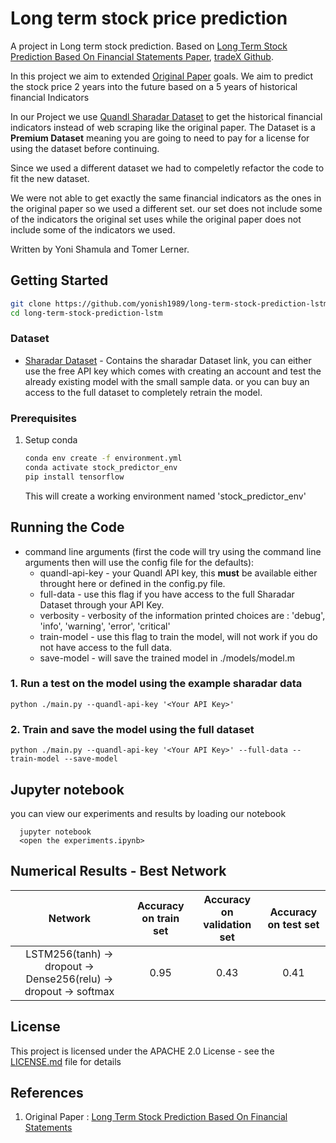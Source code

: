 # Long term stock price prediction

A project in Long term stock prediction.
Based on [Long Term Stock Prediction Based On Financial
Statements Paper](http://cs230.stanford.edu/projects_winter_2021/reports/70728801.pdf), [tradeX Github](https://github.com/saic-mdal/lama).


In this project we aim to extended [Original Paper](http://cs230.stanford.edu/projects_winter_2021/reports/70728801.pdf) goals. We aim to predict the stock price 2 years into the future based on a 5 years of historical financial Indicators

In our Project we use [Quandl Sharadar Dataset](https://data.nasdaq.com/databases/SF1/) to get the historical financial indicators instead of web scraping like the original paper. The Dataset is a **Premium Dataset** meaning you are going to need to pay for a license for using the dataset before continuing. 

Since we used a different dataset we had to compeletly refactor the code to fit the new dataset.

We were not able to get exactly the same financial indicators as the ones in the original paper so we used a different set. our set does not include some of the indicators the original set uses while the original paper does not include some of the indicators we used.

Written by Yoni Shamula and Tomer Lerner.

## Getting Started

```bash
git clone https://github.com/yonish1989/long-term-stock-prediction-lstm.git
cd long-term-stock-prediction-lstm
```

### Dataset

* [Sharadar Dataset](https://data.nasdaq.com/databases/SF1/) - Contains the sharadar Dataset link, you can either use the free API key which comes with creating an account and test the already existing model with the small sample data. or you can buy an access to the full dataset to completely retrain the model.

### Prerequisites

1. Setup conda 
    ```bash
    conda env create -f environment.yml
    conda activate stock_predictor_env
    pip install tensorflow
    ```
    This will create a working environment named 'stock_predictor_env'

## Running the Code
* command line arguments (first the code will try using the command line arguments then will use the config file for the defaults):
    * quandl-api-key - your Quandl API key, this **must** be available either throught here or defined in the config.py file.
    * full-data - use this flag if you have access to the full Sharadar Dataset through your API Key.
    * verbosity - verbosity of the information printed choices are : 'debug', 'info', 'warning', 'error', 'critical'
    * train-model - use this flag to train the model, will not work if you do not have access to the full data.
    * save-model - will save the trained model in ./models/model.m

### 1. Run a test on the model using the example sharadar data
  ```
  python ./main.py --quandl-api-key '<Your API Key>'
  ```
### 2. Train and save the model using the full dataset
  ```
  python ./main.py --quandl-api-key '<Your API Key>' --full-data --train-model --save-model
  ```

## Jupyter notebook
you can view our experiments and results by loading our notebook
```
  jupyter notebook
  <open the experiments.ipynb>
```

## Numerical Results - Best Network
| Network | Accuracy on train set | Accuracy on validation set | Accuracy on test set |
| :-------------: | :--------------: | :--------------------: | :--------------------: | 
| LSTM256(tanh) -> dropout -> Dense256(relu) -> dropout -> softmax        | 0.95      | 0.43     | 0.41 |


## License

This project is licensed under the APACHE 2.0 License - see the [LICENSE.md](LICENSE.md) file for details

## References
1. Original Paper : [Long Term Stock Prediction Based On Financial
Statements](http://cs230.stanford.edu/projects_winter_2021/reports/70728801.pdf) 